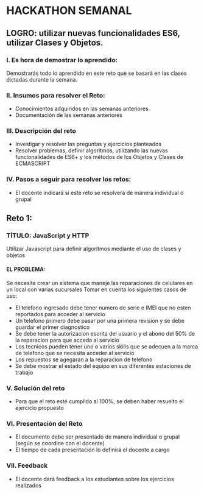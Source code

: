# HACKATHON SEMANAL

## LOGRO: utilizar nuevas funcionalidades ES6, utilizar Clases y Objetos. 

### I.	Es hora de demostrar lo aprendido:
Demostrarás todo lo aprendido en este reto que se basará en las clases dictadas durante la semana.
### II.	Insumos para resolver el Reto:
- Conocimientos adquiridos en las semanas anteriores
- Documentación de las semanas anteriores

### III.	Descripción del reto
- Investigar y resolver las preguntas y ejercicios planteados
- Resolver problemas, definir algoritmos, utilizando las nuevas funcionalidades de ES6+ y los métodos de los Objetos y Clases de ECMASCRIPT

### IV.	Pasos a seguir para resolver los retos: 

- El docente indicará si este reto se resolverá de manera individual o grupal

## Reto 1:

### TÍTULO: JavaScript y HTTP
Utilizar Javascript para definir algoritmos mediante el uso de clases y objetos
#### EL PROBLEMA: 
Se necesita crear un sistema que maneje las reparaciones de celulares en un local con varias sucursales
Tomar en cuenta los siguientes casos de uso:
- El telefono ingresado debe tener numero de serie e IMEI que no esten reportados para acceder al servicio
- Un telefono primero debe pasar por una primera revision y se debe guardar el primer diagnostico
- Se debe tener la autorizacion escrita del usuario y el abono del 50% de la reparacion para que acceda al servicio
- Los tecnicos pueden tener uno o varios skills que se adecuen a la marca de telefono que se necesita acceder al servicio
- Los repuestos se agegaran a la reparacion de telefono
- Se debe mostrar el estado del equipo en sus diferentes estaciones de trabajo 


### V.	Solución del reto
- Para que el reto esté cumplido al 100%, se deben haber resuelto el ejercicio propuesto

### VI.	Presentación del Reto
- El documento debe ser presentado de manera individual o grupal (según se coordine con el docente)
- El tiempo de cada presentación lo definirá el docente a cargo

### VII.	Feedback
- El docente dará feedback a los estudiantes sobre los ejercicios realizados